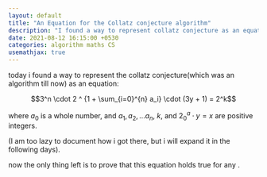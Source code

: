 ```yaml
---
layout: default
title: "An Equation for the Collatz conjecture algorithm"
description: "I found a way to represent collatz conjecture as an equation"
date: 2021-08-12 16:15:00 +0530
categories: algorithm maths CS
usemathjax: true
---
```


today i found a way to represent the collatz conjecture(which was an algorithm till now) as an equation:

$$3^n \cdot 2 ^ {1 + \sum_{i=0}^{n} a_i} \cdot (3y + 1) = 2^k$$

where $a_0$ is a whole number, and $a_1, a_2, ... a_n$, $k$, and $2^a_0 \cdot y = x$ are positive integers.

(I am too lazy to document how i got there, but i will expand it in the following days).

now the only thing left is to prove that this equation holds true for any <math>x</math>.
